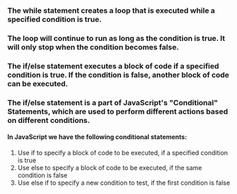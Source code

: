 ### The while statement creates a loop that is executed while a specified condition is true.

### The loop will continue to run as long as the condition is true. It will **only stop** when the condition becomes false.

### The if/else statement executes a block of code if a specified condition is true. If the condition is false, another block of code can be executed.

### The if/else statement is a part of JavaScript's "Conditional" Statements, which are used to perform different actions based on different conditions.

#### In JavaScript we have the following conditional statements:

<ol>
<li>Use if to specify a block of code to be executed, if a specified condition is true</li>
<li>Use else to specify a block of code to be executed, if the same condition is false</li>
<li>Use else if to specify a new condition to test, if the first condition is false</li>
</ol>
